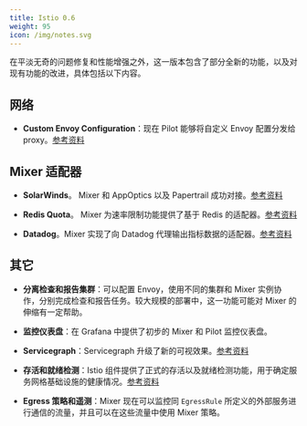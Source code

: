 ```yaml
---
title: Istio 0.6
weight: 95
icon: /img/notes.svg
---
```


在平淡无奇的问题修复和性能增强之外，这一版本包含了部分全新的功能，以及对现有功能的改进，具体包括以下内容。

## 网络

- **Custom Envoy Configuration**：现在 Pilot 能够将自定义 Envoy 配置分发给 proxy。[参考资料](https://github.com/mandarjog/istioluawebhook)

## Mixer 适配器

- **SolarWinds**。 Mixer 和 AppOptics 以及 Papertrail 成功对接。[参考资料](/docs/reference/config/policy-and-telemetry/adapters/solarwinds/)

- **Redis Quota**。 Mixer 为速率限制功能提供了基于 Redis 的适配器。[参考资料](/docs/reference/config/policy-and-telemetry/adapters/redisquota/)

- **Datadog**。Mixer 实现了向 Datadog 代理输出指标数据的适配器。[参考资料](/docs/reference/config/policy-and-telemetry/adapters/datadog/)

## 其它

- **分离检查和报告集群**：可以配置 Envoy，使用不同的集群和 Mixer 实例协作，分别完成检查和报告任务。较大规模的部署中，这一功能可能对 Mixer 的伸缩有一定帮助。

- **监控仪表盘**：在 Grafana 中提供了初步的 Mixer 和 Pilot 监控仪表盘。

- **Servicegraph**：Servicegraph 升级了新的可视效果。[参考资料](/zh/docs/tasks/telemetry/servicegraph/)

- **存活和就绪检测**：Istio 组件提供了正式的存活以及就绪检测功能，用于确定服务网格基础设施的健康情况。[参考资料](/zh/docs/tasks/security/health-check/)

- **Egress 策略和遥测**：Mixer 现在可以监控同 `EgressRule` 所定义的外部服务进行通信的流量，并且可以在这些流量中使用 Mixer 策略。

